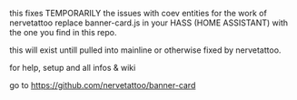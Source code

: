 this fixes TEMPORARILY the issues with coev entities
for the work of nervetattoo
replace banner-card.js in your HASS (HOME ASSISTANT)
with the one you find in this repo.

this will exist untill pulled into mainline or otherwise fixed
by nervetattoo.

for help, setup and all infos & wiki

go to https://github.com/nervetattoo/banner-card
